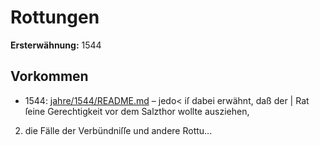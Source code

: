 # Rottungen

**Ersterwähnung:** 1544

## Vorkommen
- 1544: [jahre/1544/README.md](../jahre/1544/README.md) – jedo< iſ dabei erwähnt, daß der |
Rat ſeine Gerechtigkeit vor dem Salzthor wollte ausziehen,

2) die Fälle der Verbündniſſe und andere Rottu...
